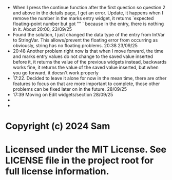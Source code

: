 <!DOCTYPE html>
<html>
<body>

<ul>
  <li>When I press the continue function after the first question so question 2 and above in the details page, I get an error. Update, it happens when I remove the number in the marks entry widget, it returns `expected floating-point number but got "" ` because in the entry, there is nothing in it. About 20:00, 23/09/25
</li>
<li>Found the solution, I just changed the data type of the entry from IntVar to StringVar. This allows/prevent the floating error from occurring as obviously, string has no floating problems. 20:38 23/09/25</li>

<li>20:48 Another problem right now is that when I move forward, the time and marks entry values do not change to the saved value inserted before it, it returns the value of the previous widgets instead, backwards works fine, it returns the value of the saved value inserted, but when you go forward, it doesn't work properly
</li>
<li>17:22. Decided to leave it alone for now in the mean time, there are other features to focus on that are more important to complete, those other problems can be fixed later on in the future. 28/09/25</li>

<li>17:39 Moving on Edit widgets/section 28/09/25<li>
<li>
</ul>

# Copyright (c) 2024 Sam
# Licensed under the MIT License. See LICENSE file in the project root for full license information.

